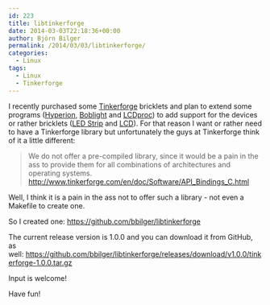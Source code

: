 ```yaml
---
id: 223
title: libtinkerforge
date: 2014-03-03T22:18:36+00:00
author: Björn Bilger
permalink: /2014/03/03/libtinkerforge/
categories:
  - Linux
tags:
  - Linux
  - Tinkerforge
---
```

I recently purchased some [Tinkerforge](http://www.tinkerforge.com/) bricklets and plan to extend some programs ([Hyperion](https://github.com/tvdzwan/hyperion), [Boblight](http://code.google.com/p/boblight/) and [LCDproc](http://lcdproc.omnipotent.net/)) to add support for the devices or rather bricklets ([LED Strip](http://www.tinkerforge.com/en/doc/Hardware/Bricklets/LED_Strip.html) and [LCD](http://www.tinkerforge.com/en/doc/Hardware/Bricklets/LCD_20x4.html)). For that reason I want or rather need to have a Tinkerforge library but unfortunately the guys at Tinkerforge think of it a little different:

> We do not offer a pre-compiled library, since it would be a pain in the ass to provide them for all combinations of architectures and operating systems. <http://www.tinkerforge.com/en/doc/Software/API_Bindings_C.html>

Well, I think it is a pain in the ass not to offer such a library - not even a Makefile to create one.

So I created one: <https://github.com/bbilger/libtinkerforge>

The current release version is 1.0.0 and you can download it from GitHub, as well: <https://github.com/bbilger/libtinkerforge/releases/download/v1.0.0/tinkerforge-1.0.0.tar.gz>

Input is welcome!

Have fun!
